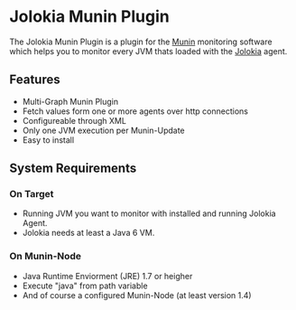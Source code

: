 # Jolokia Munin Plugin
The Jolokia Munin Plugin is a plugin for the [Munin](http://munin-monitoring.org/) monitoring
software which helps you to monitor every JVM thats loaded with the [Jolokia](http://jolokia.org/) agent.
## Features
* Multi-Graph Munin Plugin
* Fetch values form one or more agents over http connections
* Configureable through XML
* Only one JVM execution per Munin-Update
* Easy to install
## System Requirements
### On Target
 * Running JVM you want to monitor with installed and running Jolokia Agent.
 * Jolokia needs at least a Java 6 VM.
### On Munin-Node
 * Java Runtime Enviorment (JRE) 1.7 or heigher
 * Execute "java" from path variable
 * And of course a configured Munin-Node (at least version 1.4)
